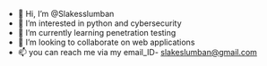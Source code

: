- 👋 Hi, I’m @Slakesslumban
- 👀 I’m interested in python and cybersecurity
- 🌱 I’m currently learning penetration testing
- 💞️ I’m looking to collaborate on web applications
- 📫 you can reach me via my email_ID-    slakeslumban@gmail.com 

<!---
Slakesslumban/Slakesslumban is a ✨ special ✨ repository because its `README.md` (this file) appears on your GitHub profile.
You can click the Preview link to take a look at your changes.
--->
